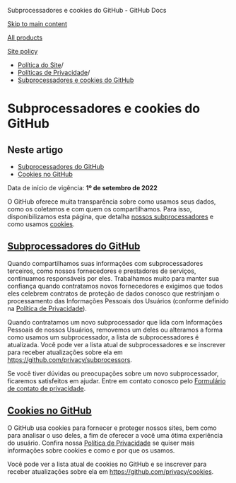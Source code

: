 Subprocessadores e cookies do GitHub - GitHub Docs

[Skip to main content](#main-content)

[All products](/pt)

[Site policy](/site-policy)

* [Política do Site](/pt/site-policy)/
* [Políticas de Privacidade](/pt/site-policy/privacy-policies)/
* [Subprocessadores e cookies do GitHub](/pt/site-policy/privacy-policies/github-subprocessors-and-cookies)

Subprocessadores e cookies do GitHub
==========

Neste artigo
----------

* [Subprocessadores do GitHub](#github-subprocessors)
* [Cookies no GitHub](#cookies-on-github)

Data de início de vigência: **1º de setembro de 2022**

O GitHub oferece muita transparência sobre como usamos seus dados, como os coletamos e com quem os compartilhamos. Para isso, disponibilizamos esta página, que detalha [nossos subprocessadores](#github-subprocessors) e como usamos [cookies](#cookies-on-github).

[Subprocessadores do GitHub](#github-subprocessors)
----------

Quando compartilhamos suas informações com subprocessadores terceiros, como nossos fornecedores e prestadores de serviços, continuamos responsáveis por eles. Trabalhamos muito para manter sua confiança quando contratamos novos fornecedores e exigimos que todos eles celebrem contratos de proteção de dados conosco que restrinjam o processamento das Informações Pessoais dos Usuários (conforme definido na [Política de Privacidade](/pt/site-policy/privacy-policies/github-privacy-statement)).

Quando contratamos um novo subprocessador que lida com Informações Pessoais de nossos Usuários, removemos um deles ou alteramos a forma como usamos um subprocessador, a lista de subprocessadores é atualizada. Você pode ver a lista atual de subprocessadores e se inscrever para receber atualizações sobre ela em <https://github.com/privacy/subprocessors>.

Se você tiver dúvidas ou preocupações sobre um novo subprocessador, ficaremos satisfeitos em ajudar. Entre em contato conosco pelo [Formulário de contato de privacidade](https://github.com/contact/privacy).

[Cookies no GitHub](#cookies-on-github)
----------

O GitHub usa cookies para fornecer e proteger nossos sites, bem como para analisar o uso deles, a fim de oferecer a você uma ótima experiência do usuário. Confira nossa [Política de Privacidade](/pt/site-policy/privacy-policies/github-privacy-statement#our-use-of-cookies-and-tracking) se quiser mais informações sobre cookies e como e por que os usamos.

Você pode ver a lista atual de cookies no GitHub e se inscrever para receber atualizações sobre ela em <https://github.com/privacy/cookies>.
